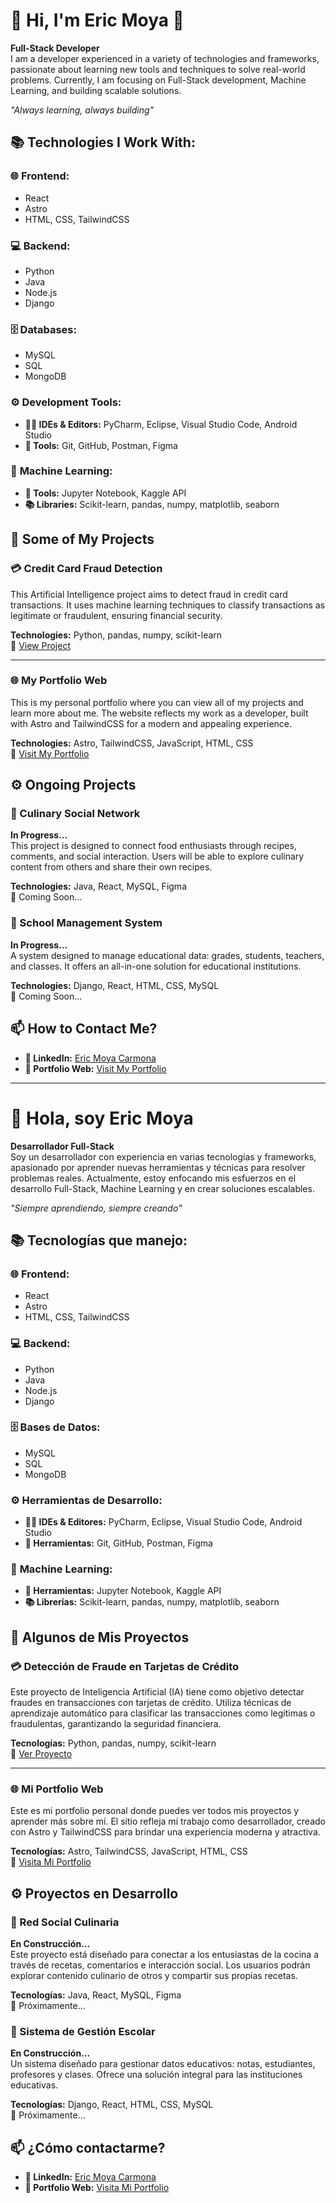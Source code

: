 # 🌟 Hi, I'm Eric Moya 👋  
**Full-Stack Developer**  
I am a developer experienced in a variety of technologies and frameworks, passionate about learning new tools and techniques to solve real-world problems. Currently, I am focusing on Full-Stack development, Machine Learning, and building scalable solutions.

_"Always learning, always building"_

## 📚 Technologies I Work With:

### 🌐 **Frontend:** 
- React  
- Astro  
- HTML, CSS, TailwindCSS  

### 💻 **Backend:**  
- Python  
- Java  
- Node.js  
- Django  

### 🗄️ **Databases:**  
- MySQL  
- SQL  
- MongoDB  

### ⚙️ **Development Tools:**  
- **🧑‍💻 IDEs & Editors:** PyCharm, Eclipse, Visual Studio Code, Android Studio  
- **🔧 Tools:** Git, GitHub, Postman, Figma  

### 🤖 **Machine Learning:**  
- **🔬 Tools:** Jupyter Notebook, Kaggle API  
- **📚 Libraries:** Scikit-learn, pandas, numpy, matplotlib, seaborn  

## 🚀 Some of My Projects

### 💳 Credit Card Fraud Detection  
This Artificial Intelligence project aims to detect fraud in credit card transactions. It uses machine learning techniques to classify transactions as legitimate or fraudulent, ensuring financial security.

**Technologies:** Python, pandas, numpy, scikit-learn  
🔗 [View Project](https://github.com/ShadeCoder7/credit-card-fraud-detection)

---

### 🌐 My Portfolio Web  
This is my personal portfolio where you can view all of my projects and learn more about me. The website reflects my work as a developer, built with Astro and TailwindCSS for a modern and appealing experience.

**Technologies:** Astro, TailwindCSS, JavaScript, HTML, CSS  
🔗 [Visit My Portfolio](https://ericm-dev-portfolio.netlify.app/)

## ⚙️ Ongoing Projects

### 🍝 Culinary Social Network  
**In Progress...**  
This project is designed to connect food enthusiasts through recipes, comments, and social interaction. Users will be able to explore culinary content from others and share their own recipes.

**Technologies:** Java, React, MySQL, Figma  
🔗 Coming Soon...

### 🏫 School Management System  
**In Progress...**  
A system designed to manage educational data: grades, students, teachers, and classes. It offers an all-in-one solution for educational institutions.

**Technologies:** Django, React, HTML, CSS, MySQL  
🔗 Coming Soon...

## 📫 How to Contact Me?

- **🔗 LinkedIn:** [Eric Moya Carmona](https://www.linkedin.com/in/eric-moya-carmona-011016251)
- **💼 Portfolio Web:** [Visit My Portfolio](https://ericm-dev-portfolio.netlify.app/)

---

# 👋 Hola, soy Eric Moya  
**Desarrollador Full-Stack**  
Soy un desarrollador con experiencia en varias tecnologías y frameworks, apasionado por aprender nuevas herramientas y técnicas para resolver problemas reales. Actualmente, estoy enfocando mis esfuerzos en el desarrollo Full-Stack, Machine Learning y en crear soluciones escalables.

_"Siempre aprendiendo, siempre creando"_

## 📚 Tecnologías que manejo:

### 🌐 **Frontend:**  
- React  
- Astro  
- HTML, CSS, TailwindCSS  

### 💻 **Backend:**  
- Python  
- Java  
- Node.js  
- Django  

### 🗄️ **Bases de Datos:**  
- MySQL  
- SQL  
- MongoDB  

### ⚙️ **Herramientas de Desarrollo:**  
- **🧑‍💻 IDEs & Editores:** PyCharm, Eclipse, Visual Studio Code, Android Studio  
- **🔧 Herramientas:** Git, GitHub, Postman, Figma  

### 🤖 **Machine Learning:**  
- **🔬 Herramientas:** Jupyter Notebook, Kaggle API  
- **📚 Librerías:** Scikit-learn, pandas, numpy, matplotlib, seaborn  

## 🚀 Algunos de Mis Proyectos

### 💳 Detección de Fraude en Tarjetas de Crédito  
Este proyecto de Inteligencia Artificial (IA) tiene como objetivo detectar fraudes en transacciones con tarjetas de crédito. Utiliza técnicas de aprendizaje automático para clasificar las transacciones como legítimas o fraudulentas, garantizando la seguridad financiera.

**Tecnologías:** Python, pandas, numpy, scikit-learn  
🔗 [Ver Proyecto](https://github.com/ShadeCoder7/credit-card-fraud-detection)

---

### 🌐 Mi Portfolio Web  
Este es mi portfolio personal donde puedes ver todos mis proyectos y aprender más sobre mí. El sitio refleja mi trabajo como desarrollador, creado con Astro y TailwindCSS para brindar una experiencia moderna y atractiva.

**Tecnologías:** Astro, TailwindCSS, JavaScript, HTML, CSS  
🔗 [Visita Mi Portfolio](https://ericm-dev-portfolio.netlify.app/)

## ⚙️ Proyectos en Desarrollo

### 🍝 Red Social Culinaria  
**En Construcción...**  
Este proyecto está diseñado para conectar a los entusiastas de la cocina a través de recetas, comentarios e interacción social. Los usuarios podrán explorar contenido culinario de otros y compartir sus propias recetas.

**Tecnologías:** Java, React, MySQL, Figma  
🔗 Próximamente...

### 🏫 Sistema de Gestión Escolar  
**En Construcción...**  
Un sistema diseñado para gestionar datos educativos: notas, estudiantes, profesores y clases. Ofrece una solución integral para las instituciones educativas.

**Tecnologías:** Django, React, HTML, CSS, MySQL  
🔗 Próximamente...

## 📫 ¿Cómo contactarme?

- **🔗 LinkedIn:** [Eric Moya Carmona](https://www.linkedin.com/in/eric-moya-carmona-011016251)
- **💼 Portfolio Web:** [Visita Mi Portfolio](https://ericm-dev-portfolio.netlify.app/)



<!---
ShadeCoder7/ShadeCoder7 is a ✨ special ✨ repository because its `README.md` (this file) appears on your GitHub profile.
You can click the Preview link to take a look at your changes.
--->
